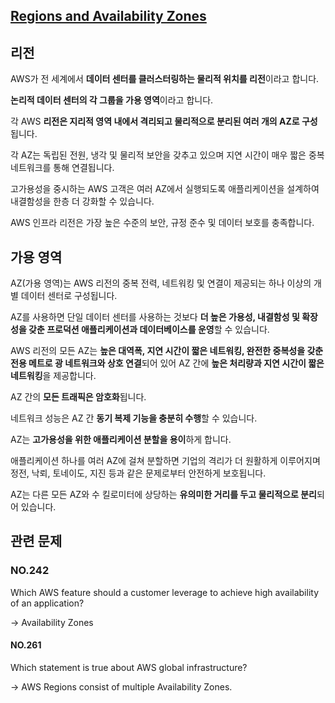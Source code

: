 ## [Regions and Availability Zones](https://aws.amazon.com/about-aws/global-infrastructure/regions_az/?nc1=h_ls)

## 리전

AWS가 전 세계에서 **데이터 센터를 클러스터링하는 물리적 위치를 리전**이라고 합니다.

**논리적 데이터 센터의 각 그룹을 가용 영역**이라고 합니다.

각 AWS **리전은 지리적 영역 내에서 격리되고 물리적으로 분리된 여러 개의 AZ로 구성**됩니다.

각 AZ는 독립된 전원, 냉각 및 물리적 보안을 갖추고 있으며 지연 시간이 매우 짧은 중복 네트워크를 통해 연결됩니다. 

고가용성을 중시하는 AWS 고객은 여러 AZ에서 실행되도록 애플리케이션을 설계하여 내결함성을 한층 더 강화할 수 있습니다. 

AWS 인프라 리전은 가장 높은 수준의 보안, 규정 준수 및 데이터 보호를 충족합니다.

## 가용 영역

AZ(가용 영역)는 AWS 리전의 중복 전력, 네트워킹 및 연결이 제공되는 하나 이상의 개별 데이터 센터로 구성됩니다. 

AZ를 사용하면 단일 데이터 센터를 사용하는 것보다 **더 높은 가용성, 내결함성 및 확장성을 갖춘 프로덕션 애플리케이션과 데이터베이스를 운영**할 수 있습니다.

AWS 리전의 모든 AZ는 **높은 대역폭, 지연 시간이 짧은 네트워킹, 완전한 중복성을 갖춘 전용 메트로 광 네트워크와 상호 연결**되어 있어 AZ 간에 **높은 처리량과 지연 시간이 짧은 네트워킹**을 제공합니다.

AZ 간의 **모든 트래픽은 암호화**됩니다. 

네트워크 성능은 AZ 간 **동기 복제 기능을 충분히 수행**할 수 있습니다. 

AZ는 **고가용성을 위한 애플리케이션 분할을 용이**하게 합니다. 

애플리케이션 하나를 여러 AZ에 걸쳐 분할하면 기업의 격리가 더 원활하게 이루어지며 정전, 낙뢰, 토네이도, 지진 등과 같은 문제로부터 안전하게 보호됩니다. 

AZ는 다른 모든 AZ와 수 킬로미터에 상당하는 **유의미한 거리를 두고 물리적으로 분리**되어 있습니다.

## 관련 문제

### NO.242 
Which AWS feature should a customer leverage to achieve high availability of an application?

-> Availability Zones

#### NO.261 
Which statement is true about AWS global infrastructure?

-> AWS Regions consist of multiple Availability Zones.

